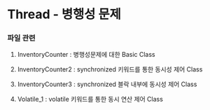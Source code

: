 # Thread - 병행성 문제 

### 파일 관련 

1. InventoryCounter : 병행성문제에 대한 Basic Class 
2. InventoryCounter2 : synchronized 키워드를 통한 동시성 제어 Class
3. InventoryCounter3 : synchronized 블락 내부에 동시성 제어 Class

4. Volatile_1 : volatile 키워드를 통한 동시 연산 제어 Class